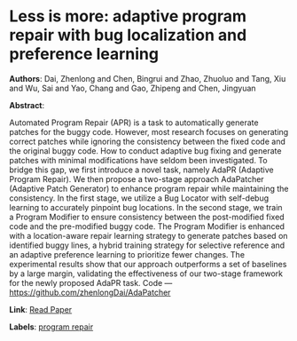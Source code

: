 # Less is more: adaptive program repair with bug localization and preference learning

**Authors**: Dai, Zhenlong and Chen, Bingrui and Zhao, Zhuoluo and Tang, Xiu and Wu, Sai and Yao, Chang and Gao, Zhipeng and Chen, Jingyuan

**Abstract**:

Automated Program Repair (APR) is a task to automatically generate patches for the buggy code. However, most research focuses on generating correct patches while ignoring the consistency between the fixed code and the original buggy code. How to conduct adaptive bug fixing and generate patches with minimal modifications have seldom been investigated. To bridge this gap, we first introduce a novel task, namely AdaPR (Adaptive Program Repair). We then propose a two-stage approach AdaPatcher (Adaptive Patch Generator) to enhance program repair while maintaining the consistency. In the first stage, we utilize a Bug Locator with self-debug learning to accurately pinpoint bug locations. In the second stage, we train a Program Modifier to ensure consistency between the post-modified fixed code and the pre-modified buggy code. The Program Modifier is enhanced with a location-aware repair learning strategy to generate patches based on identified buggy lines, a hybrid training strategy for selective reference and an adaptive preference learning to prioritize fewer changes. The experimental results show that our approach outperforms a set of baselines by a large margin, validating the effectiveness of our two-stage framework for the newly proposed AdaPR task. Code — https://github.com/zhenlongDai/AdaPatcher

**Link**: [Read Paper](https://doi.org/10.1609/aaai.v39i1.31988)

**Labels**: [program repair](../../labels/program_repair.md)
